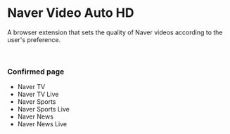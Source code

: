 # Naver Video Auto HD

A browser extension that sets the quality of Naver videos according to the user's preference.

<br>

### Confirmed page

- Naver TV
- Naver TV Live
- Naver Sports
- Naver Sports Live
- Naver News
- Naver News Live